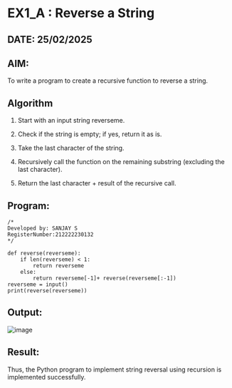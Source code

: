 # EX1_A : Reverse a String 
## DATE: 25/02/2025
## AIM:
To write a program to create a recursive function to reverse a string.

## Algorithm
1. Start with an input string reverseme.

2. Check if the string is empty; if yes, return it as is.

3. Take the last character of the string.

4. Recursively call the function on the remaining substring (excluding the last character).

5. Return the last character + result of the recursive call.

## Program:
```
/*
Developed by: SANJAY S
RegisterNumber:212222230132
*/

def reverse(reverseme):
    if len(reverseme) < 1:
        return reverseme
    else:
        return reverseme[-1]+ reverse(reverseme[:-1])
reverseme = input()
print(reverse(reverseme))
```

## Output:

![image](https://github.com/user-attachments/assets/d3aa6049-071a-4c9f-bb4b-55408e2813a5)



## Result:
Thus, the Python program to implement string reversal using recursion is implemented successfully.

